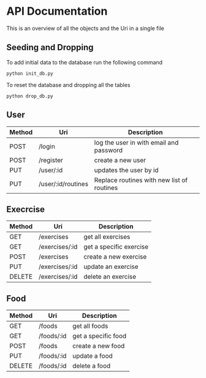# API Documentation

This is an overview of all the objects and the Uri in a single file

## Seeding and Dropping

To add initial data to the database run the following command

```shell
python init_db.py
```

To reset the database and dropping all the tables 
```shell
python drop_db.py
```


## User

| Method | Uri                | Description                                |
|--------|--------------------|--------------------------------------------|
| POST   | /login             | log the user in with email and password    |
| POST   | /register          | create a new user                          |
| PUT    | /user/:id          | updates the user by id                     |
| PUT    | /user/:id/routines | Replace routines with new list of routines |

## Execrcise

| Method | Uri            | Description             |
|--------|----------------|-------------------------|
| GET    | /exercises     | get all exercises       |
| GET    | /exercises/:id | get a specific exercise |
| POST   | /exercises     | create a new exercise   |
| PUT    | /exercises/:id | update an exercise      |
| DELETE | /exercises/:id | delete an exercise      |

## Food

| Method | Uri        | Description         |
|--------|------------|---------------------|
| GET    | /foods     | get all foods       |
| GET    | /foods/:id | get a specific food |
| POST   | /foods     | create a new food   |
| PUT    | /foods/:id | update a food       |
| DELETE | /foods/:id | delete a food       |
